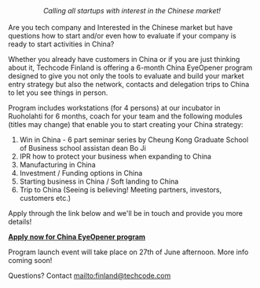 <center><i>Calling all startups with interest in the Chinese market!</i></center>
<br/>
Are you tech company and Interested in the Chinese market but have questions how to start and/or even how to evaluate if your company is ready to start activities in China?

Whether you already have customers in China or if you are just thinking about it, Techcode Finland is offering a 6-month China EyeOpener program designed to give you not only the tools to evaluate and build your market entry strategy but also the network, contacts and delegation trips to China to let you see things in person.

Program includes workstations (for 4 persons) at our incubator in Ruoholahti for 6 months, coach for your team and the following modules (titles may change) that enable you to start creating your China strategy:

1. Win in China - 6 part seminar series by Cheung Kong Graduate School of Business school assistan dean Bo Ji
2. IPR how to protect your business when expanding to China
3. Manufacturing in China
4. Investment / Funding options in China
5. Starting business in China / Soft landing to China
6. Trip to China (Seeing is believing! Meeting partners, investors, customers etc.)

Apply through the link below and we'll be in touch and provide you more details!

[**Apply now for China EyeOpener program**](https://juhopirinen.typeform.com/to/kQ9qGD)

Program launch event will take place on 27th of June afternoon. More info coming soon!

Questions? Contact <mailto:finland@techcode.com>
